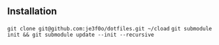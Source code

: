 ## Installation
```git clone git@github.com:je3f0o/dotfiles.git ~/cload```
```git submodule init && git submodule update --init --recursive```
	
